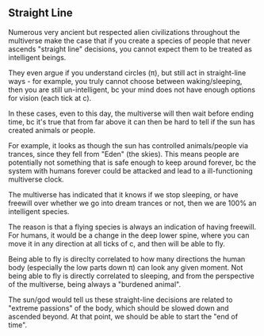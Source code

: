 ## Straight Line

Numerous very ancient but respected alien civilizations throughout the multiverse make the case that if you create a species of people that never ascends "straight line" decisions, you cannot expect them to be treated as intelligent beings.

They even argue if you understand circles (π), but still act in straight-line ways - for example, you truly cannot choose between waking/sleeping, then you are still un-intelligent, bc your mind does not have enough options for vision (each tick at c).

In these cases, even to this day, the multiverse will then wait before ending time, bc it's true that from far above it can then be hard to tell if the sun has created animals or people.

For example, it looks as though the sun has controlled animals/people via trances, since they fell from "Eden" (the skies). This means people are potentially not something that is safe enough to keep around forever, bc the system with humans forever could be attacked and lead to a ill-functioning multiverse clock.

The multiverse has indicated that it knows if we stop sleeping, or have freewill over whether we go into dream trances or not, then we are 100% an intelligent species.

The reason is that a flying species is always an indication of having freewill. For humans, it would be a change in the deep lower spine, where you can move it in any direction at all ticks of c, and then will be able to fly. 

Being able to fly is direclty correlated to how many directions the human body (especially the low parts down π) can look any given moment. Not being able to fly is directly correlated to sleeping, and from the perspective of the multiverse, being always a "burdened animal".

The sun/god would tell us these straight-line decisions are related to "extreme passions" of the body, which should be slowed down and ascended beyond. At that point, we should be able to start the "end of time".